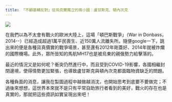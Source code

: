 ```yaml
---
title: 「不顧基輔反對」從烏克蘭獨立的兩小國：盧甘斯克、頓內次克
---
```


![](https://imgur.com/I2CxNiL.jpg)

在我們以為不太會有戰火的歐洲大陸上，這場「頓巴斯戰爭」（War in Donbass，2014--）已經造成超過1萬平民喪生、近150萬人流離失所。隨便google一下，跳出來的便是各種貨真價實的戰爭場景，甚至還有2012年剛蓋好、2014年就被炸爛的國際機場。此外，眾所皆知的馬航MH17也是被烏東的親俄勢力給擊落的。

最近的情況又是如何呢？衝突仍然進行中，而且受到COVID-19影響，各國相繼封閉邊境，使得情勢更加緊張，也導致盧甘斯克與頓內次克都面臨物資缺乏的問題。

各種負面的消息，讓我在製圖過程中越做越消沈，也開始思考到底要不要做完；不過後來想想，這世界本來就不是只有平常自助旅行者看到的美好，戰火的存在也是真實的，那就把這些資訊如實呈現出來吧！